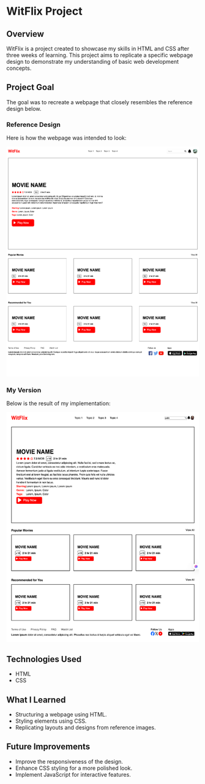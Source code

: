 # WitFlix Project

## Overview
WitFlix is a project created to showcase my skills in HTML and CSS after three weeks of learning. This project aims to replicate a specific webpage design to demonstrate my understanding of basic web development concepts.

## Project Goal
The goal was to recreate a webpage that closely resembles the reference design below.

### Reference Design
Here is how the webpage was intended to look:


<img src="https://github.com/pelinozsezer/workintech-0225/blob/main/WitFlix-project/reference-design.png" alt="reference design" width="auto" height="600" />


### My Version
Below is the result of my implementation:

<img src="https://github.com/pelinozsezer/workintech-0225/blob/main/WitFlix-project/my-design.png" alt="my design" width="auto" height="600" />

## Technologies Used
- HTML
- CSS

## What I Learned
- Structuring a webpage using HTML.
- Styling elements using CSS.
- Replicating layouts and designs from reference images.

## Future Improvements
- Improve the responsiveness of the design.
- Enhance CSS styling for a more polished look.
- Implement JavaScript for interactive features.

